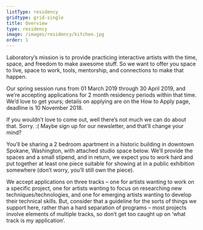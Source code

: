 ```yaml
---
listType: residency
gridtype: grid-single
title: Overview
type: residency
image: /images/residency/kitchen.jpg
order: 1
---
```


Laboratory’s mission is to provide practicing interactive artists with the time, space, and freedom to make awesome stuff.  So we want to offer you space to live, space to work, tools, mentorship, and connections to make that happen.

Our spring session runs from 01 March 2019 through 30 April 2019, and we’re accepting applications for 2 month residency periods within that time. We’d love to get yours; details on applying are on the How to Apply page, deadline is 10 November 2018.

If you wouldn’t love to come out, well there’s not much we can do about that. Sorry. :( Maybe sign up for our newsletter, and that’ll change your mind?

You’ll be sharing a 2 bedroom apartment in a historic building in downtown Spokane, Washington, with attached studio space below. We’ll provide the spaces and a small stipend, and in return, we expect you to work hard and put together at least one piece suitable for showing at in a public exhibition somewhere (don’t worry, you’ll still own the piece).

We accept applications on three tracks – one for artists wanting to work on a specific project, one for artists wanting to focus on researching new techniques/technologies, and one for emerging artists wanting to develop their technical skills. But, consider that a guideline for the sorts of things we support here, rather than a hard separation of programs – most projects involve elements of multiple tracks, so don’t get too caught up on ‘what track is my application’.
